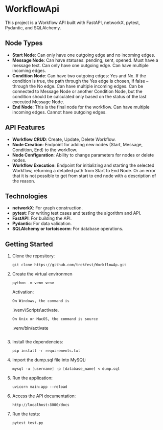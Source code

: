 # WorkflowApi
This project is a Workflow API built with FastAPI, networkX, pytest, Pydantic, and SQLAlchemy.

## Node Types

- **Start Node**: Can only have one outgoing edge and no incoming edges.
- **Message Node**: Can have statuses: pending, sent, opened. Must have a message text. Can only have one outgoing edge. Can have multiple incoming edges.
- **Condition Node**: Can have two outgoing edges: Yes and No. If the condition is true, the path through the Yes edge is chosen, if false – through the No edge. Can have multiple incoming edges. Can be connected to Message Node or another Condition Node, but the condition should be calculated only based on the status of the last executed Message Node.
- **End Node**: This is the final node for the workflow. Can have multiple incoming edges. Cannot have outgoing edges.

## API Features

- **Workflow CRUD**: Create, Update, Delete Workflow.
- **Node Creation**: Endpoint for adding new nodes (Start, Message, Condition, End) to the workflow.
- **Node Configuration**: Ability to change parameters for nodes or delete nodes.
- **Workflow Execution**: Endpoint for initializing and starting the selected Workflow, returning a detailed path from Start to End Node. Or an error that it is not possible to get from start to end node with a description of the reason.

## Technologies

- **networkX**: For graph construction.
- **pytest**: For writing test cases and testing the algorithm and API.
- **FastAPI**: For building the API.
- **Pydantic**: For data validation.
- **SQLAlchemy or tortoiseorm**: For database operations.

## Getting Started

1. Clone the repository:
    ```
    git clone https://github.com/trekfest/WorkflowAp.git
    ```
2.  Create the virtual environmen
    ```
    python -m venv venv
    ```
    Activation:
    ```
    On Windows, the command is
    ```
    .\venv\Scripts\activate.
    ```
    On Unix or MacOS, the command is source
    ```
    .venv/bin/activate
    ```
3. Install the dependencies:
    ```
    pip install -r requirements.txt
    ```
4. Import the dump.sql file into MySQL:
    ```
    mysql -u [username] -p [database_name] < dump.sql
    ```

5. Run the application:
    ```
    uvicorn main:app --reload
    ```
6. Access the API documentation:
    ```
    http://localhost:8000/docs
    ```

7.  Run the tests:
    ```
    pytest test.py
    ```
